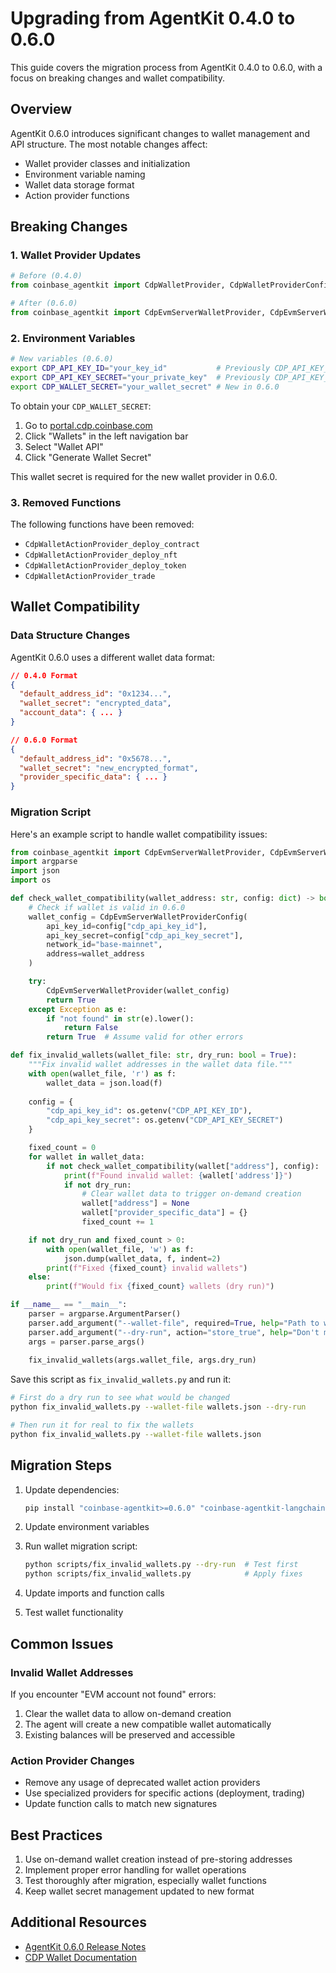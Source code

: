 # Upgrading from AgentKit 0.4.0 to 0.6.0

This guide covers the migration process from AgentKit 0.4.0 to 0.6.0, with a focus on breaking changes and wallet compatibility.

## Overview

AgentKit 0.6.0 introduces significant changes to wallet management and API structure. The most notable changes affect:
- Wallet provider classes and initialization
- Environment variable naming
- Wallet data storage format
- Action provider functions

## Breaking Changes

### 1. Wallet Provider Updates
```python
# Before (0.4.0)
from coinbase_agentkit import CdpWalletProvider, CdpWalletProviderConfig

# After (0.6.0)
from coinbase_agentkit import CdpEvmServerWalletProvider, CdpEvmServerWalletProviderConfig
```

### 2. Environment Variables
```bash
# New variables (0.6.0)
export CDP_API_KEY_ID="your_key_id"           # Previously CDP_API_KEY_NAME
export CDP_API_KEY_SECRET="your_private_key"  # Previously CDP_API_KEY_PRIVATE_KEY
export CDP_WALLET_SECRET="your_wallet_secret" # New in 0.6.0
```

To obtain your `CDP_WALLET_SECRET`:
1. Go to [portal.cdp.coinbase.com](https://portal.cdp.coinbase.com)
2. Click "Wallets" in the left navigation bar
3. Select "Wallet API"
4. Click "Generate Wallet Secret"

This wallet secret is required for the new wallet provider in 0.6.0.

### 3. Removed Functions
The following functions have been removed:
- `CdpWalletActionProvider_deploy_contract`
- `CdpWalletActionProvider_deploy_nft`
- `CdpWalletActionProvider_deploy_token`
- `CdpWalletActionProvider_trade`

## Wallet Compatibility

### Data Structure Changes
AgentKit 0.6.0 uses a different wallet data format:

```json
// 0.4.0 Format
{
  "default_address_id": "0x1234...",
  "wallet_secret": "encrypted_data",
  "account_data": { ... }
}

// 0.6.0 Format
{
  "default_address_id": "0x5678...",
  "wallet_secret": "new_encrypted_format",
  "provider_specific_data": { ... }
}
```

### Migration Script
Here's an example script to handle wallet compatibility issues:

```python
from coinbase_agentkit import CdpEvmServerWalletProvider, CdpEvmServerWalletProviderConfig
import argparse
import json
import os

def check_wallet_compatibility(wallet_address: str, config: dict) -> bool:
    # Check if wallet is valid in 0.6.0
    wallet_config = CdpEvmServerWalletProviderConfig(
        api_key_id=config["cdp_api_key_id"],
        api_key_secret=config["cdp_api_key_secret"],
        network_id="base-mainnet",
        address=wallet_address
    )

    try:
        CdpEvmServerWalletProvider(wallet_config)
        return True
    except Exception as e:
        if "not found" in str(e).lower():
            return False
        return True  # Assume valid for other errors

def fix_invalid_wallets(wallet_file: str, dry_run: bool = True):
    """Fix invalid wallet addresses in the wallet data file."""
    with open(wallet_file, 'r') as f:
        wallet_data = json.load(f)
    
    config = {
        "cdp_api_key_id": os.getenv("CDP_API_KEY_ID"),
        "cdp_api_key_secret": os.getenv("CDP_API_KEY_SECRET")
    }

    fixed_count = 0
    for wallet in wallet_data:
        if not check_wallet_compatibility(wallet["address"], config):
            print(f"Found invalid wallet: {wallet['address']}")
            if not dry_run:
                # Clear wallet data to trigger on-demand creation
                wallet["address"] = None
                wallet["provider_specific_data"] = {}
                fixed_count += 1

    if not dry_run and fixed_count > 0:
        with open(wallet_file, 'w') as f:
            json.dump(wallet_data, f, indent=2)
        print(f"Fixed {fixed_count} invalid wallets")
    else:
        print(f"Would fix {fixed_count} wallets (dry run)")

if __name__ == "__main__":
    parser = argparse.ArgumentParser()
    parser.add_argument("--wallet-file", required=True, help="Path to wallet data file")
    parser.add_argument("--dry-run", action="store_true", help="Don't make any changes")
    args = parser.parse_args()
    
    fix_invalid_wallets(args.wallet_file, args.dry_run)
```

Save this script as `fix_invalid_wallets.py` and run it:
```bash
# First do a dry run to see what would be changed
python fix_invalid_wallets.py --wallet-file wallets.json --dry-run

# Then run it for real to fix the wallets
python fix_invalid_wallets.py --wallet-file wallets.json
```

## Migration Steps

1. Update dependencies:
   ```bash
   pip install "coinbase-agentkit>=0.6.0" "coinbase-agentkit-langchain>=0.5.0"
   ```

2. Update environment variables
3. Run wallet migration script:
   ```bash
   python scripts/fix_invalid_wallets.py --dry-run  # Test first
   python scripts/fix_invalid_wallets.py            # Apply fixes
   ```

4. Update imports and function calls
5. Test wallet functionality

## Common Issues

### Invalid Wallet Addresses
If you encounter "EVM account not found" errors:
1. Clear the wallet data to allow on-demand creation
2. The agent will create a new compatible wallet automatically
3. Existing balances will be preserved and accessible

### Action Provider Changes
- Remove any usage of deprecated wallet action providers
- Use specialized providers for specific actions (deployment, trading)
- Update function calls to match new signatures

## Best Practices

1. Use on-demand wallet creation instead of pre-storing addresses
2. Implement proper error handling for wallet operations
3. Test thoroughly after migration, especially wallet functions
4. Keep wallet secret management updated to new format

## Additional Resources

- [AgentKit 0.6.0 Release Notes](https://docs.cdp.coinbase.com/agentkit/changelog)
- [CDP Wallet Documentation](https://docs.cdp.coinbase.com/agentkit/docs/wallet) 